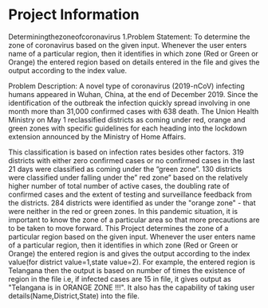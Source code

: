 # Project Information

Determiningthezoneofcoronavirus
1.Problem Statement: To determine the zone of coronavirus based on the given input. Whenever the user enters name of a particular region, then it identifies in which zone (Red or Green or Orange) the entered region based on details entered in the file and gives the output according to the index value.

Problem Description: A novel type of coronavirus (2019-nCoV) infecting humans appeared in Wuhan, China, at the end of December 2019. Since the identification of the outbreak the infection quickly spread involving in one month more than 31,000 confirmed cases with 638 death. The Union Health Ministry on May 1 reclassified districts as coming under red, orange and green zones with specific guidelines for each heading into the lockdown extension announced by the Ministry of Home Affairs.

This classification is based on infection rates besides other factors. 319 districts with either zero confirmed cases or no confirmed cases in the last 21 days were classified as coming under the “green zone”. 130 districts were classified under falling under the” red zone” based on the relatively higher number of total number of active cases, the doubling rate of confirmed cases and the extent of testing and surveillance feedback from the districts. 284 districts were identified as under the "orange zone" - that were neither in the red or green zones. In this pandemic situation, it is important to know the zone of a particular area so that more precautions are to be taken to move forward. This Project determines the zone of a particular region based on the given input. Whenever the user enters name of a particular region, then it identifies in which zone (Red or Green or Orange) the entered region is and gives the output according to the index value(for district value=1,state value=2). For example, the entered region is Telangana then the output is based on number of times the existence of region in the file i.e, if infected cases are 15 in file, it gives output as "Telangana is in ORANGE ZONE !!!". It also has the capability of taking user details(Name,District,State) into the file.